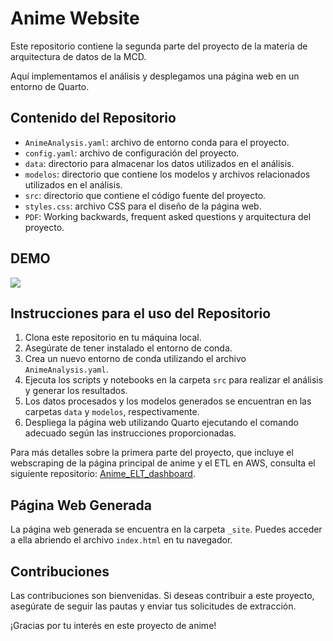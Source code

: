 # Anime Website

Este repositorio contiene la segunda parte del proyecto de la materia de arquitectura de datos de la MCD.

Aquí implementamos el análisis y desplegamos una página web en un entorno de Quarto.

## Contenido del Repositorio

- `AnimeAnalysis.yaml`: archivo de entorno conda para el proyecto.
- `config.yaml`: archivo de configuración del proyecto.
- `data`: directorio para almacenar los datos utilizados en el análisis.
- `modelos`: directorio que contiene los modelos y archivos relacionados utilizados en el análisis.
- `src`: directorio que contiene el código fuente del proyecto.
- `styles.css`: archivo CSS para el diseño de la página web.
- `PDF`: Working backwards, frequent asked questions y arquitectura del proyecto.

## DEMO

![](https://github.com/JuanPalms/AnimeWebsite/blob/main/GIF_anime.gif)


## Instrucciones para el uso del Repositorio

1. Clona este repositorio en tu máquina local.
2. Asegúrate de tener instalado el entorno de conda.
3. Crea un nuevo entorno de conda utilizando el archivo `AnimeAnalysis.yaml`.
4. Ejecuta los scripts y notebooks en la carpeta `src` para realizar el análisis y generar los resultados.
5. Los datos procesados y los modelos generados se encuentran en las carpetas `data` y `modelos`, respectivamente.
6. Despliega la página web utilizando Quarto ejecutando el comando adecuado según las instrucciones proporcionadas.

Para más detalles sobre la primera parte del proyecto, que incluye el webscraping de la página principal de anime y el ETL en AWS, consulta el siguiente repositorio: [Anime_ELT_dashboard](https://github.com/JuanPalms/Anime_ELT_dashboard).

## Página Web Generada

La página web generada se encuentra en la carpeta `_site`. Puedes acceder a ella abriendo el archivo `index.html` en tu navegador.

## Contribuciones

Las contribuciones son bienvenidas. Si deseas contribuir a este proyecto, asegúrate de seguir las pautas y enviar tus solicitudes de extracción.

¡Gracias por tu interés en este proyecto de anime!
